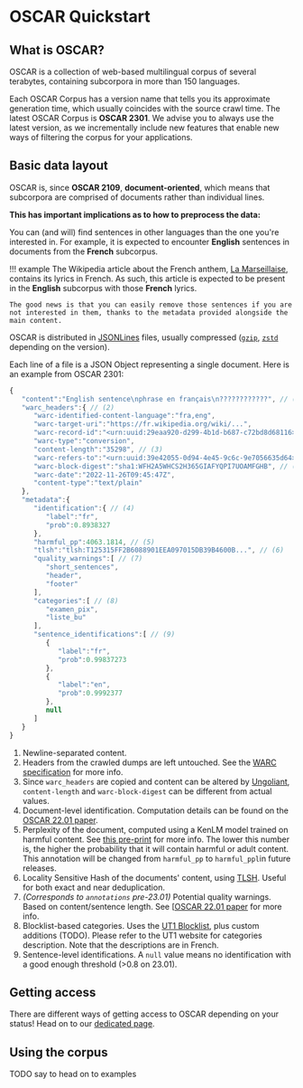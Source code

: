 # OSCAR Quickstart

## What is OSCAR?

OSCAR is a collection of web-based multilingual corpus of several terabytes, containing subcorpora in more than 150 languages.

Each OSCAR Corpus has a version name that tells you its approximate generation time, which usually coincides with the source crawl time.
The latest OSCAR Corpus is **OSCAR 2301**.
We advise you to always use the latest version, as we incrementally include new features that enable new ways of filtering the corpus for your applications.

## Basic data layout

OSCAR is, since **OSCAR 2109**, **document-oriented**, which means that subcorpora are comprised of documents rather than individual lines. 

**This has important implications as to how to preprocess the data:**

You can (and will) find sentences in other languages than the one you're interested in. For example, it is expected to encounter **English** sentences in documents from the **French** subcorpus.
  
!!! example
    The Wikipedia article about the French anthem, [La Marseillaise](https://en.wikipedia.org/wiki/La_Marseillaise), contains its lyrics in French. 
    As such, this article is expected to be present in the **English** subcorpus with those **French** lyrics.

    The good news is that you can easily remove those sentences if you are not interested in them, thanks to the metadata provided alongside the main content.

OSCAR is distributed in [JSONLines](https://jsonlines.org/) files, usually compressed ([`gzip`](https://www.gnu.org/software/gzip/), [`zstd`](https://facebook.github.io/zstd/) depending on the version).

Each line of a file is a JSON Object representing a single document.
Here is an example from OSCAR 2301:

```js
{
   "content":"English sentence\nphrase en français\n????????????", // (1)
   "warc_headers":{ // (2)
      "warc-identified-content-language":"fra,eng",
      "warc-target-uri":"https://fr.wikipedia.org/wiki/...",
      "warc-record-id":"<urn:uuid:29eaa920-d299-4b1d-b687-c72bd8d68116>",
      "warc-type":"conversion",
      "content-length":"35298", // (3)
      "warc-refers-to":"<urn:uuid:39e42055-0d94-4e45-9c6c-9e7056635d64>",
      "warc-block-digest":"sha1:WFH2A5WHCS2H365GIAFYQPI7UOAMFGHB", // (3)
      "warc-date":"2022-11-26T09:45:47Z",
      "content-type":"text/plain"
   },
   "metadata":{
      "identification":{ // (4)
         "label":"fr",
         "prob":0.8938327
      },
      "harmful_pp":4063.1814, // (5)
      "tlsh":"tlsh:T125315FF2B6088901EEA097015DB39B4600B...", // (6)
      "quality_warnings":[ // (7)
         "short_sentences",
         "header",
         "footer"
      ],
      "categories":[ // (8)
         "examen_pix",
         "liste_bu"
      ],
      "sentence_identifications":[ // (9)
         {
            "label":"fr",
            "prob":0.99837273
         },
         {
            "label":"en",
            "prob":0.9992377
         },
         null
      ]
   }
}
```

1. Newline-separated content.
2. Headers from the crawled dumps are left untouched. See the [WARC specification](https://iipc.github.io/warc-specifications/specifications/warc-format/warc-1.1/#named-fields) for more info.
3. Since `warc_headers` are copied and content can be altered by [Ungoliant](TODO), `content-length` and `warc-block-digest` can be different from actual values.
4. Document-level identification. Computation details can be found on the [OSCAR 22.01 paper](https://aclanthology.org/2022.lrec-1.463/).
5. Perplexity of the document, computed using a KenLM model trained on harmful content. See [this pre-print](https://arxiv.org/abs/2212.10440) for more info. The lower this number is, the higher the probability that it will contain harmful or adult content. This annotation will be changed from `harmful_pp` to `harmful_ppl`in future releases.
6. Locality Sensitive Hash of the documents' content, using [TLSH](https://tlsh.org/). Useful for both exact and near deduplication.
7. _(Corresponds to `annotations` pre-23.01)_ Potential quality warnings. Based on content/sentence length. See [[OSCAR 22.01 paper](https://aclanthology.org/2022.lrec-1.463/) for more info.
8. Blocklist-based categories. Uses the [UT1 Blocklist](https://dsi.ut-capitole.fr/blacklists/index_en.php), plus custom additions (TODO). Please refer to the UT1 website for categories description. Note that the descriptions are in French.
9. Sentence-level identifications. A `null` value means no identification with a good enough threshold (>0.8 on 23.01).

## Getting access

There are different ways of getting access to OSCAR depending on your status! Head on to our [dedicated page](./accessing.md).

## Using the corpus

TODO say to head on to examples
